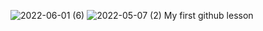 ![2022-06-01 (6)](https://user-images.githubusercontent.com/105049943/183888646-1246d73f-709a-406f-a016-e037a24eed76.png)
![2022-05-07 (2)](https://user-images.githubusercontent.com/105049943/183888673-df9e7b5a-b87e-47a7-b696-0662b354380f.png)
My first github lesson
